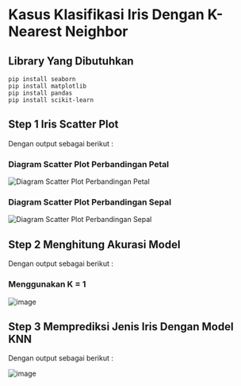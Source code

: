 # Kasus Klasifikasi Iris Dengan K-Nearest Neighbor

## Library Yang Dibutuhkan

```python3
pip install seaborn
pip install matplotlib
pip install pandas
pip install scikit-learn
```

## Step 1 Iris Scatter Plot
Dengan output sebagai berikut :

### Diagram Scatter Plot Perbandingan Petal
![Diagram Scatter Plot Perbandingan Petal](https://user-images.githubusercontent.com/52452132/121649082-644a7700-cac2-11eb-9ed1-85202d7f5ceb.png)
### Diagram Scatter Plot Perbandingan Sepal
![Diagram Scatter Plot Perbandingan Sepal](https://user-images.githubusercontent.com/52452132/121649086-657ba400-cac2-11eb-8280-35a6b27eb1f0.png)

## Step 2 Menghitung Akurasi Model
Dengan output sebagai berikut :
### Menggunakan K = 1
![image](https://user-images.githubusercontent.com/52452132/121649575-e76bcd00-cac2-11eb-9b43-de8e8bb81790.png)

## Step 3 Memprediksi Jenis Iris Dengan Model KNN
Dengan output sebagai berikut :

![image](https://user-images.githubusercontent.com/52452132/121650019-55b08f80-cac3-11eb-8120-750c2df24f5f.png)
